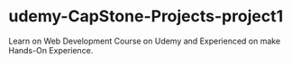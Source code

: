 # udemy-CapStone-Projects-project1
Learn on Web Development Course on Udemy and Experienced on make Hands-On Experience.
